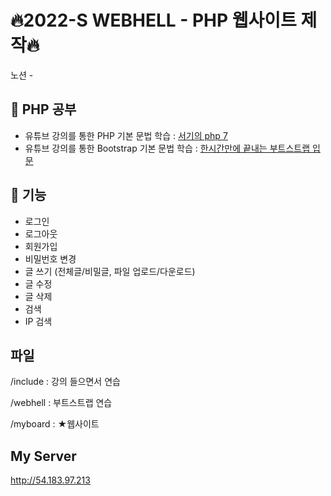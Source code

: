 # 🔥2022-S WEBHELL - PHP 웹사이트 제작🔥
노션 - 

## 🌱 PHP 공부
- 유튜브 강의를 통한 PHP 기본 문법 학습 : [서기의 php 7](https://www.youtube.com/watch?v=_P68ImcE6VU&list=PLLtzrE3hP5SQQGi8R_SFe-_JpqJ-bAbBY&index=2)
- 유튜브 강의를 통한 Bootstrap 기본 문법 학습 : [한시간만에 끝내는 부트스트랩 입문](https://www.youtube.com/watch?v=5ETqQWvwXV4)

## 💫 기능
- 로그인
- 로그아웃
- 회원가입
- 비밀번호 변경
- 글 쓰기 (전체글/비밀글, 파일 업로드/다운로드)
- 글 수정
- 글 삭제
- 검색
- IP 검색

## 파일

/include : 강의 들으면서 연습

/webhell : 부트스트랩 연습

/myboard : ★웹사이트

## My Server
http://54.183.97.213
